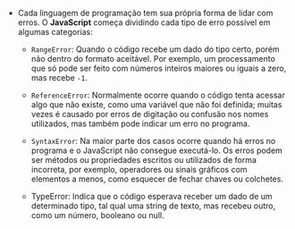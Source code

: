 * Cada linguagem de programação tem sua própria forma de lidar com erros. O **JavaScript** começa dividindo cada tipo de erro possível em algumas categorias:

    * `RangeError`: Quando o código recebe um dado do tipo certo, porém não dentro do formato aceitável. Por exemplo, um processamento que só pode ser feito com números inteiros maiores ou iguais a zero, mas recebe `-1`.

    * `ReferenceError`: Normalmente ocorre quando o código tenta acessar algo que não existe, como uma variável que não foi definida; muitas vezes é causado por erros de digitação ou confusão nos nomes utilizados, mas também pode indicar um erro no programa.

    * `SyntaxError`: Na maior parte dos casos ocorre quando há erros no programa e o JavaScript não consegue executá-lo. Os erros podem ser métodos ou propriedades escritos ou utilizados de forma incorreta, por exemplo, operadores ou sinais gráficos com elementos a menos, como esquecer de fechar chaves ou colchetes.

    * TypeError: Indica que o código esperava receber um dado de um determinado tipo, tal qual uma string de texto, mas recebeu outro, como um número, booleano ou null.